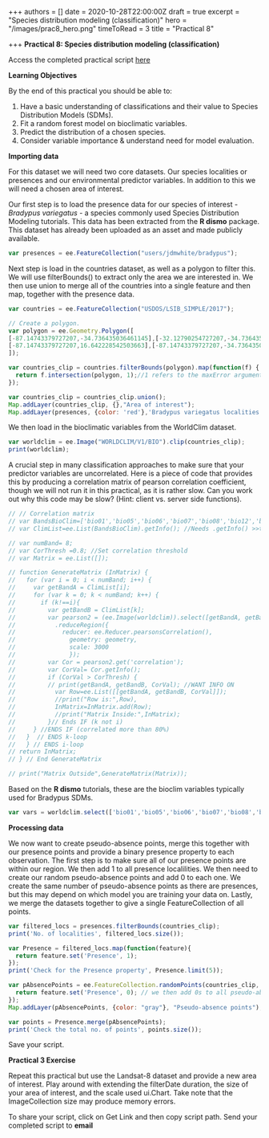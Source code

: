 +++
authors = []
date = 2020-10-28T22:00:00Z
draft = true
excerpt = "Species distribution modeling (classification)"
hero = "/images/prac8_hero.png"
timeToRead = 3
title = "Practical 8"

+++
**Practical 8: Species distribution modeling (classification)**

Access the completed practical script [here](https://code.earthengine.google.com/?scriptPath=users%2Fjdmwhite%2FOTS-GEE4EC%3APractical_8%2FSpecies_distribution_modeling)

**Learning Objectives**

By the end of this practical you should be able to:

1. Have a basic understanding of classifications and their value to Species Distribution Models (SDMs).
2. Fit a random forest model on bioclimatic variables.
3. Predict the distribution of a chosen species.
4. Consider variable importance & understand need for model evaluation. 

**Importing data**

For this dataset we will need two core datasets. Our species localities or presences and our environmental predictor variables. In addition to this we will need a chosen area of interest. 

Our first step is to load the presence data for our species of interest - _Bradypus variegatus_ - a species commonly used Species Distribution Modeling tutorials. This data has been extracted from the **R dismo** package. This dataset has already been uploaded as an asset and made publicly available. 

```js
var presences = ee.FeatureCollection("users/jdmwhite/bradypus");
```

Next step is load in the countries dataset, as well as a polygon to filter this. We will use filterBounds() to extract only the area we are interested in. We then use union to merge all of the countries into a single feature and then map, together with the presence data. 

```js
var countries = ee.FeatureCollection("USDOS/LSIB_SIMPLE/2017");

// Create a polygon.
var polygon = ee.Geometry.Polygon([
[-87.14743379727207,-34.736435036461145],[-32.12790254727207,-34.736435036461145],[-32.12790254727207,16.642228542503663],
[-87.14743379727207,16.642228542503663],[-87.14743379727207,-34.736435036461145]
]);

var countries_clip = countries.filterBounds(polygon).map(function(f) {
  return f.intersection(polygon, 1);//1 refers to the maxError argument
});

var countries_clip = countries_clip.union();
Map.addLayer(countries_clip, {},"Area of interest");
Map.addLayer(presences, {color: 'red'},'Bradypus variegatus localities');
```

We then load in the bioclimatic variables from the WorldClim dataset.

```js
var worldclim = ee.Image("WORLDCLIM/V1/BIO").clip(countries_clip);
print(worldclim);
```

A crucial step in many classification approaches to make sure that your predictor variables are uncorrelated. Here is a piece of code that provides this by producing a correlation matrix of pearson correlation coefficient, though we will not run it in this practical, as it is rather slow. Can you work out why this code may be slow? (Hint: client vs. server side functions).

```js
// // Correlation matrix
// var BandsBioClim=['bio01','bio05','bio06','bio07','bio08','bio12','bio16','bio17'];
// var ClimList=ee.List(BandsBioClim).getInfo(); //Needs .getInfo() >>takes longer

// var numBand= 8; 
// var CorThresh =0.8; //Set correlation threshold
// var Matrix = ee.List([]); 

// function GenerateMatrix (InMatrix) {
//   for (var i = 0; i < numBand; i++) {
//     var getBandA = ClimList[i];
//     for (var k = 0; k < numBand; k++) {
//       if (k!==i){
//         var getBandB = ClimList[k];
//         var pearson2 = (ee.Image(worldclim)).select([getBandA, getBandB])
//           .reduceRegion({
//             reducer: ee.Reducer.pearsonsCorrelation(),
//               geometry: geometry,
//               scale: 3000
//               });
//         var Cor = pearson2.get('correlation');
//         var CorVal= Cor.getInfo();
//         if (CorVal > CorThresh) {
//         // print(getBandA, getBandB, CorVal); //WANT INFO ON
//           var Row=ee.List([[getBandA, getBandB, CorVal]]);
//           //print("Row is:",Row),
//           InMatrix=InMatrix.add(Row);
//           //print("Matrix Inside:",InMatrix);
//         }// Ends IF (k not i)
//     } //ENDS IF (correlated more than 80%)
//   }  // ENDS k-loop
//   } // ENDS i-loop
// return InMatrix;
// } // End GenerateMatrix

// print("Matrix Outside",GenerateMatrix(Matrix));
```

Based on the **R dismo** tutorials, these are the bioclim variables typically used for Bradypus SDMs. 

```js
var vars = worldclim.select(['bio01','bio05','bio06','bio07','bio08','bio12','bio16','bio17'])
```

**Processing data**

We now want to create pseudo-absence points, merge this together with our presence points and provide a binary presence property to each observation.  The first step is to make sure all of our presence points are within our region. We then add 1 to all presence localilities. We then need to create our random pseudo-absence points and add 0 to each one. We create the same number of pseudo-absence points as there are presences, but this may depend on which model you are training your data on. Lastly, we merge the datasets together to give a single FeatureCollection of all points. 

```js
var filtered_locs = presences.filterBounds(countries_clip);
print('No. of localities', filtered_locs.size());

var Presence = filtered_locs.map(function(feature){
  return feature.set('Presence', 1);
});
print('Check for the Presence property', Presence.limit(5));

var pAbsencePoints = ee.FeatureCollection.randomPoints(countries_clip, 116, 42).map(function(feature){
  return feature.set('Presence', 0); // we then add 0s to all pseudo-absences
});
Map.addLayer(pAbsencePoints, {color: "gray"}, "Pseudo-absence points");

var points = Presence.merge(pAbsencePoints);
print('Check the total no. of points', points.size());
```





Save your script.

**Practical 3 Exercise**

Repeat this practical but use the Landsat-8 dataset and provide a new area of interest. Play around with extending the filterDate duration, the size of your area of interest, and the scale used ui.Chart. Take note that the ImageCollection size may produce memory errors.

To share your script, click on Get Link and then copy script path. Send your completed script to **email**